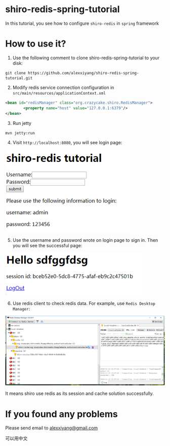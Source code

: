 # shiro-redis-spring-tutorial
In this tutorial, you see how to configure `shiro-redis` in `spring` framework

# How to use it?

1. Use the following comment to clone shiro-redis-spring-tutorial to your disk:
```
git clone https://github.com/alexxiyang/shiro-redis-spring-tutorial.git
```
2. Modify redis service connection configuration in `src/main/resources/applicationContext.xml`

```XML
<bean id="redisManager" class="org.crazycake.shiro.RedisManager">
        <property name="host" value="127.0.0.1:6379"/>
</bean>
```

3. Run jetty
```
mvn jetty:run
```

4. Visit `http://localhost:8080`, you will see login page:

![login page](images/login_page.png)

5. Use the username and password wrote on login page to sign in.
Then you will see the successful page:

![login success](images/login_success.png)

6. Use redis client to check redis data. For example, use `Redis Desktop Manager`:

![redis data](images/redis_data.png)

It means shiro use redis as its session and cache solution successfully.

# If you found any problems

Please send email to alexxiyang@gmail.com

可以用中文